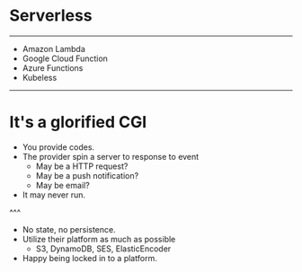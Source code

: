 # Serverless

---

* Amazon Lambda
* Google Cloud Function
* Azure Functions
* Kubeless

---

# It's a glorified CGI

* You provide codes.
* The provider spin a server to response to event
  * May be a HTTP request?
  * May be a push notification?
  * May be email?
* It may never run.

^^^

* No state, no persistence.
* Utilize their platform as much as possible
  * S3, DynamoDB, SES, ElasticEncoder
* Happy being locked in to a platform.

